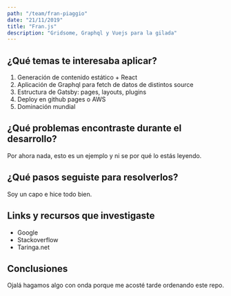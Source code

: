 ```yaml
---
path: "/team/fran-piaggio"
date: "21/11/2019"
title: "Fran.js"
description: "Gridsome, Graphql y Vuejs para la gilada"
---
```


## ¿Qué temas te interesaba aplicar?

 1. Generación de contenido estático + React
 2. Aplicación de Graphql para fetch de datos de distintos source
 3. Estructura de Gatsby: pages, layouts, plugins
 4. Deploy en github pages o AWS
 5. Dominación mundial

## ¿Qué problemas encontraste durante el desarrollo?

Por ahora nada, esto es un ejemplo y ni se por qué lo estás leyendo.

## ¿Qué pasos seguiste para resolverlos?

Soy un capo e hice todo bien.

## Links y recursos que investigaste

 - Google
 - Stackoverflow
 - Taringa.net

## Conclusiones

Ojalá hagamos algo con onda porque me acosté tarde ordenando este repo.
